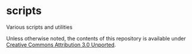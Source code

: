 scripts
=======

Various scripts and utilities

Unless otherwise noted, the contents of this repository is available under [Creative Commons Attribution 3.0 Unported](http://creativecommons.org/licenses/by/3.0/).
